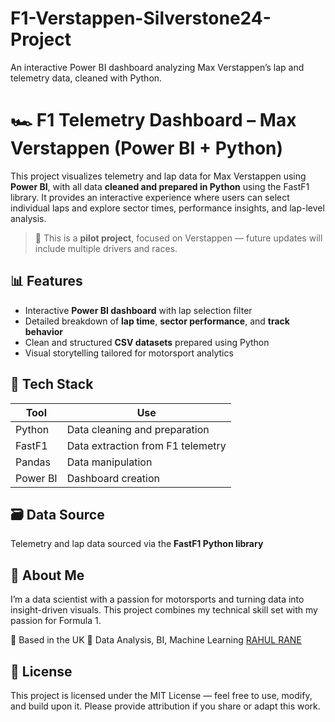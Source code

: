 # F1-Verstappen-Silverstone24-Project
An interactive Power BI dashboard analyzing Max Verstappen’s lap and telemetry data, cleaned with Python.

# 🏎️ F1 Telemetry Dashboard – Max Verstappen (Power BI + Python)
This project visualizes telemetry and lap data for Max Verstappen using **Power BI**, with all data **cleaned and prepared in Python** using the FastF1 library. It provides an interactive experience where users can select individual laps and explore sector times, performance insights, and lap-level analysis.


> 📢 This is a **pilot project**, focused on Verstappen — future updates will include multiple drivers and races.


## 📊 Features

- Interactive **Power BI dashboard** with lap selection filter
- Detailed breakdown of **lap time**, **sector performance**, and **track behavior**
- Clean and structured **CSV datasets** prepared using Python
- Visual storytelling tailored for motorsport analytics


## 🧰 Tech Stack

| Tool        | Use                          |
|-------------|-------------------------------|
| Python      | Data cleaning and preparation |
| FastF1      | Data extraction from F1 telemetry |
| Pandas      | Data manipulation             |
| Power BI    | Dashboard creation            |


## 🗃️ Data Source
Telemetry and lap data sourced via the **FastF1 Python library**


## 🙋 About Me
I’m a data scientist with a passion for motorsports and turning data into insight-driven visuals.
This project combines my technical skill set with my passion for Formula 1.

📍 Based in the UK
🎯 Data Analysis, BI, Machine Learning
[RAHUL RANE](www.linkedin.com/in/rahulrane98)


## 🧾 License
This project is licensed under the MIT License — feel free to use, modify, and build upon it.
Please provide attribution if you share or adapt this work.






